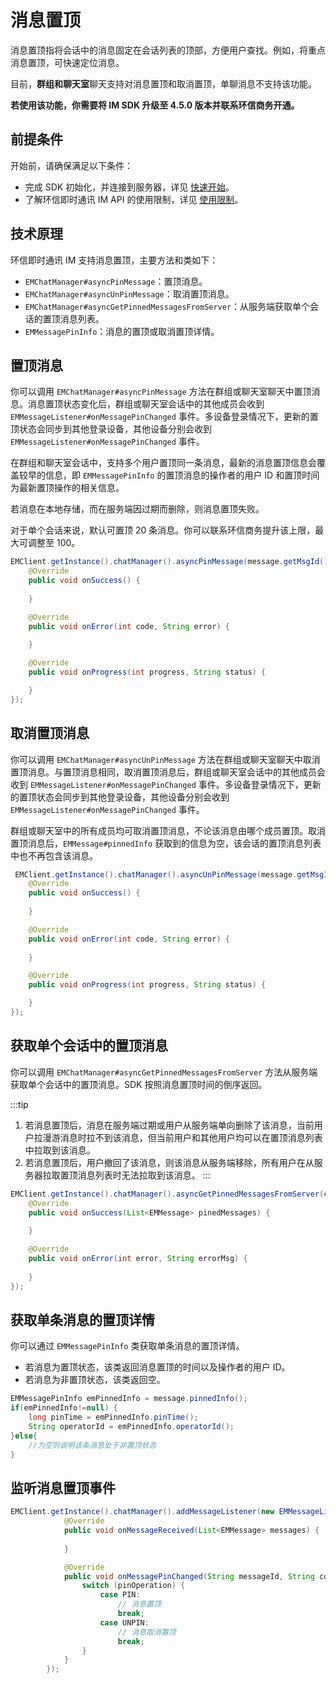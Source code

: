 # 消息置顶

消息置顶指将会话中的消息固定在会话列表的顶部，方便用户查找。例如，将重点消息置顶，可快速定位消息。

目前，**群组和聊天室**聊天支持对消息置顶和取消置顶，单聊消息不支持该功能。

**若使用该功能，你需要将 IM SDK 升级至 4.5.0 版本并联系环信商务开通。**

## 前提条件

开始前，请确保满足以下条件：

- 完成 SDK 初始化，并连接到服务器，详见 [快速开始](quickstart.html)。
- 了解环信即时通讯 IM API 的使用限制，详见 [使用限制](/product/limitation.html)。

## 技术原理

环信即时通讯 IM 支持消息置顶，主要方法和类如下：

- `EMChatManager#asyncPinMessage`：置顶消息。
- `EMChatManager#asyncUnPinMessage`：取消置顶消息。
- `EMChatManager#asyncGetPinnedMessagesFromServer`：从服务端获取单个会话的置顶消息列表。
- `EMMessagePinInfo`：消息的置顶或取消置顶详情。

## 置顶消息

你可以调用 `EMChatManager#asyncPinMessage` 方法在群组或聊天室聊天中置顶消息。消息置顶状态变化后，群组或聊天室会话中的其他成员会收到 `EMMessageListener#onMessagePinChanged` 事件。多设备登录情况下，更新的置顶状态会同步到其他登录设备，其他设备分别会收到 `EMMessageListener#onMessagePinChanged` 事件。

在群组和聊天室会话中，支持多个用户置顶同一条消息，最新的消息置顶信息会覆盖较早的信息，即 `EMMessagePinInfo` 的置顶消息的操作者的用户 ID 和置顶时间为最新置顶操作的相关信息。

若消息在本地存储，而在服务端因过期而删除，则消息置顶失败。

对于单个会话来说，默认可置顶 20 条消息。你可以联系环信商务提升该上限，最大可调整至 100。

```java
EMClient.getInstance().chatManager().asyncPinMessage(message.getMsgId(), new EMCallBack() {
    @Override
    public void onSuccess() {
        
    }

    @Override
    public void onError(int code, String error) {
        
    }

    @Override
    public void onProgress(int progress, String status) {

    }
});
```

## 取消置顶消息

你可以调用 `EMChatManager#asyncUnPinMessage` 方法在群组或聊天室聊天中取消置顶消息。与置顶消息相同，取消置顶消息后，群组或聊天室会话中的其他成员会收到 `EMMessageListener#onMessagePinChanged` 事件。多设备登录情况下，更新的置顶状态会同步到其他登录设备，其他设备分别会收到 `EMMessageListener#onMessagePinChanged` 事件。

群组或聊天室中的所有成员均可取消置顶消息，不论该消息由哪个成员置顶。取消置顶消息后，`EMMessage#pinnedInfo` 获取到的信息为空，该会话的置顶消息列表中也不再包含该消息。

```java
 EMClient.getInstance().chatManager().asyncUnPinMessage(message.getMsgId(), new EMCallBack() {
    @Override
    public void onSuccess() {
        
    }

    @Override
    public void onError(int code, String error) {
        
    }

    @Override
    public void onProgress(int progress, String status) {

    }
});
```

## 获取单个会话中的置顶消息

你可以调用 `EMChatManager#asyncGetPinnedMessagesFromServer` 方法从服务端获取单个会话中的置顶消息。SDK 按照消息置顶时间的倒序返回。

:::tip
1. 若消息置顶后，消息在服务端过期或用户从服务端单向删除了该消息，当前用户拉漫游消息时拉不到该消息，但当前用户和其他用户均可以在置顶消息列表中拉取到该消息。
2. 若消息置顶后，用户撤回了该消息，则该消息从服务端移除，所有用户在从服务器拉取置顶消息列表时无法拉取到该消息。
:::

```java
EMClient.getInstance().chatManager().asyncGetPinnedMessagesFromServer(conversationId, new EMValueCallBack<List<EMMessage>>() {
    @Override
    public void onSuccess(List<EMMessage> pinedMessages) {
        
    }

    @Override
    public void onError(int error, String errorMsg) {
        
    }
});
```

## 获取单条消息的置顶详情

你可以通过 `EMMessagePinInfo` 类获取单条消息的置顶详情。

- 若消息为置顶状态，该类返回消息置顶的时间以及操作者的用户 ID。
- 若消息为非置顶状态，该类返回空。

```java
EMMessagePinInfo emPinnedInfo = message.pinnedInfo();
if(emPinnedInfo!=null) {
    long pinTime = emPinnedInfo.pinTime();
    String operatorId = emPinnedInfo.operatorId();
}else{
    //为空则说明该条消息处于非置顶状态
}
```

## 监听消息置顶事件

```java
EMClient.getInstance().chatManager().addMessageListener(new EMMessageListener() {
            @Override
            public void onMessageReceived(List<EMMessage> messages) {
                
            }

            @Override
            public void onMessagePinChanged(String messageId, String conversationId, EMMessagePinInfo.PinOperation pinOperation, EMMessagePinInfo pinInfo) {
                switch (pinOperation) {
                    case PIN:
                        // 消息置顶
                        break;
                    case UNPIN:
                        // 消息取消置顶
                        break;
                }
            }
        });
```        



